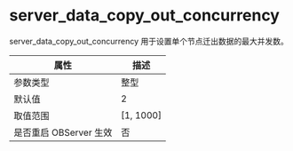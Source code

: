server_data_copy_out_concurrency 
=====================================================

server_data_copy_out_concurrency 用于设置单个节点迁出数据的最大并发数。


|      **属性**      |   **描述**    |
|------------------|-------------|
| 参数类型             | 整型          |
| 默认值              | 2           |
| 取值范围             | \[1, 1000\] |
| 是否重启 OBServer 生效 | 否           |



